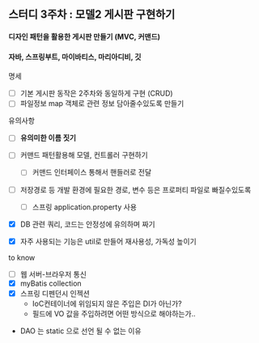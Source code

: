 ## 스터디 3주차  : 모델2 게시판 구현하기

#### 디자인 패턴을 활용한 게시판 만들기 (MVC, 커맨드)
#### 자바, 스프링부트, 마이바티스, 마리아디비, 깃

명세

- [ ] 기본 게시판 동작은 2주차와 동일하게 구현 (CRUD)
- [ ] 파일정보 map 객체로 관련 정보 담아줄수있도록 만들기

유의사항

- [ ] **유의미한 이름 짓기**
- [ ] 커맨드 패턴활용해 모델, 컨트롤러 구현하기
    - [ ] 커맨드 인터페이스 통해서 핸들러로 전달
- [ ] 저장경로 등 개발 환경에 필요한 경로, 변수 등은 프로퍼티 파일로 빠질수있도록
    - [ ] 스프링 application.property 사용
- [x] DB 관련 쿼리, 코드는 안정성에 유의하며 짜기
- [x] 자주 사용되는 기능은 util로 만들어 재사용성, 가독성 높이기


to know

- [ ] 웹 서버-브라우저 통신
- [x] myBatis collection
- [x] 스프링 디펜던시 인젝션 
  - IoC컨테이너에 위임되지 않은 주입은 DI가 아닌가?
  - 필드에 VO 값을 주입하려면 어떤 방식으로 해야하는가..
- DAO 는 static 으로 선언 될 수 없는 이유

